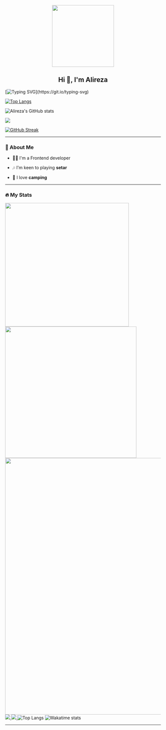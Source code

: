 <div id="header" align="center">
  <img src=https://media.giphy.com/media/du3J3cXyzhj75IOgvA/giphy.gif width="200"/>
</div>

<h2 align="center">Hi 👋, I'm Alireza</h2>

[![Typing SVG](https://readme-typing-svg.herokuapp.com?duration=10000&center=true&vCenter=true&width=800&height=30&lines=I'm+a+frontend+developer+,+Welcome+to+my+Github+page.)](https://git.io/typing-svg)

[![Top Langs](https://github-readme-stats.vercel.app/api/top-langs/?username=alireza107&layout=compact&theme=dark)](https://github.com/anuraghazra/github-readme-stats)

![Alireza's GitHub stats](https://github-readme-stats.vercel.app/api?username=alireza107&show_icons=true&theme=transparent)

![](https://komarev.com/ghpvc/?username=alireza107)

[![GitHub Streak](https://github-readme-streak-stats.herokuapp.com/?user=alireza107&theme=dark)](https://git.io/streak-stats)


---
### 👦 About Me
- 👨‍💻 I'm a Frontend developer

- 🎶 I'm keen to playing **setar**

- 🌱 I love **camping**

--- 

### 🔥 My Stats 
<img width="400" src="https://github-readme-stats.vercel.app/api?username=alireza107&count_private=true&show_icons=true&theme=react" />  <img width="425" src="https://streak-stats.demolab.com/?user=alireza107&theme=react" />
<img width="830" src="https://github-readme-activity-graph.vercel.app/graph?username=alireza107&bg_color=21232a&color=a8eeff&line=61dafb&point=f0fcff&area=true&hide_border=false" />
<a href="https://github.com/alireza107/github-stats">
<img src="https://getlost01.github.io/github-stats.github.io/generated/overview.svg#gh-dark-mode-only" />
<img src="https://getlost01.github.io/github-stats.github.io/generated/languages.svg#gh-dark-mode-only" />
</a>
![Top Langs](https://github-readme-stats.vercel.app/api/top-langs/?username=getlost01&layout=compact&langs_count=10&theme=react)
![Wakatime stats](https://github-readme-stats.vercel.app/api/wakatime?username=getlost01&theme=react)

--- 


